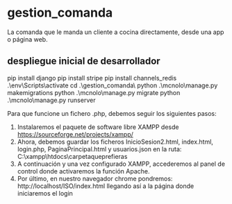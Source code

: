 # gestion_comanda

La comanda que le manda un cliente a cocina directamente, desde una app o página web.

## despliegue inicial de desarrollador
pip install django
pip install stripe
pip install channels_redis
.\env\Scripts\activate
cd .\gestion_comanda\ 
python .\mcnolo\manage.py makemigrations 
python .\mcnolo\manage.py migrate
python .\mcnolo\manage.py runserver



Para que funcione un fichero .php, debemos seguir los siguientes pasos:
1. Instalaremos el paquete de software libre XAMPP desde https://sourceforge.net/projects/xampp/
2. Ahora, debemos guardar los ficheros InicioSesion2.html, index.html, login.php, PaginaPrincipal.html y usuarios.json en la ruta: C:\xampp\htdocs\carpetaqueprefieras 
3. A continuación y una vez configurado XAMPP, accederemos al panel de control donde activaremos la función Apache.
4. Por último, en nuestro navegador chrome pondremos: http://localhost/ISO/index.html llegando así a la página donde iniciaremos el login



